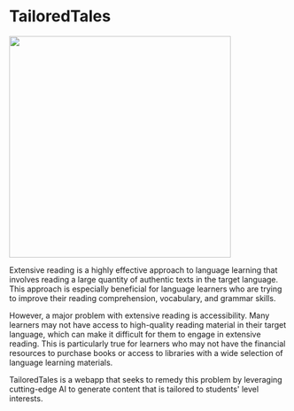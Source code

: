 # TailoredTales
<img src="https://user-images.githubusercontent.com/76632760/232184907-6f49b641-b2c9-4260-b4b2-3961a671dfa9.jpg" width=400>

Extensive reading is a highly effective approach to language learning that involves reading a large quantity of authentic texts in the target language. This approach is especially beneficial for language learners who are trying to improve their reading comprehension, vocabulary, and grammar skills.

However, a major problem with extensive reading is accessibility. Many learners may not have access to high-quality reading material in their target language, which can make it difficult for them to engage in extensive reading. This is particularly true for learners who may not have the financial resources to purchase books or access to libraries with a wide selection of language learning materials.

TailoredTales is a webapp that seeks to remedy this problem by leveraging cutting-edge AI to generate content that is tailored to students' level interests.


